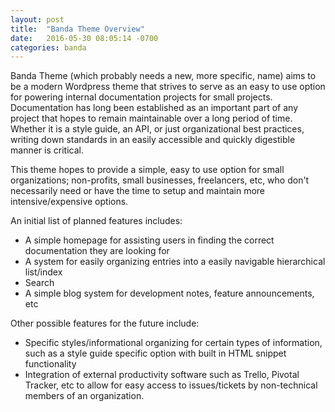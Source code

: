 ```yaml
---
layout: post
title:  "Banda Theme Overview"
date:   2016-05-30 08:05:14 -0700
categories: banda
---
```

Banda Theme (which probably needs a new, more specific, name) aims to be a modern Wordpress theme that strives to serve as an easy to use option for powering internal documentation projects for small projects. Documentation has long been established as an important part of any project that hopes to remain maintainable over a long period of time. Whether it is a style guide, an API, or just organizational best practices, writing down standards in an easily accessible and quickly digestible manner is critical.

This theme hopes to provide a simple, easy to use option for small organizations; non-profits, small businesses, freelancers, etc, who don't necessarily need or have the time to setup and maintain more intensive/expensive options.

An initial list of planned features includes:

* A simple homepage for assisting users in finding the correct documentation they are looking for
* A system for easily organizing entries into a easily navigable hierarchical list/index
* Search
* A simple blog system for development notes, feature announcements, etc

Other possible features for the future include:

* Specific styles/informational organizing for certain types of information, such as a style guide specific option with built in HTML snippet functionality
* Integration of external productivity software such as Trello, Pivotal Tracker, etc to allow for easy access to issues/tickets by non-technical members of an organization.
